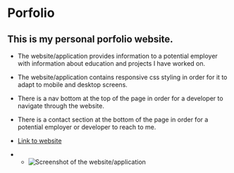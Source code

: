 # Porfolio
## This is my personal porfolio website.
  - The website/application provides information to a potential employer with information about education and projects I have worked on.
  - The website/application contains responsive css styling in order for it to adapt to mobile and desktop screens.
  - There is a nav bottom at the top of the page in order for a developer to navigate through the website.
  - There is a contact section at the bottom of the page in order for a potential employer or developer to reach to me. 
 

  - [Link to website](https://joesmall37.github.io/Portfolio/#resume)


  -  - ![Screenshot of the website/application](https://github.com/joesmall)

